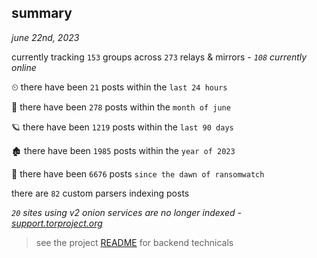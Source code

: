 
## summary
_june 22nd, 2023_

currently tracking `153` groups across `273` relays & mirrors - _`108` currently online_

⏲ there have been `21` posts within the `last 24 hours`

🦈 there have been `278` posts within the `month of june`

🪐 there have been `1219` posts within the `last 90 days`

🏚 there have been `1985` posts within the `year of 2023`

🦕 there have been `6676` posts `since the dawn of ransomwatch`

there are `82` custom parsers indexing posts

_`20` sites using v2 onion services are no longer indexed - [support.torproject.org](https://support.torproject.org/onionservices/v2-deprecation/)_

> see the project [README](https://github.com/joshhighet/ransomwatch#ransomwatch--) for backend technicals
